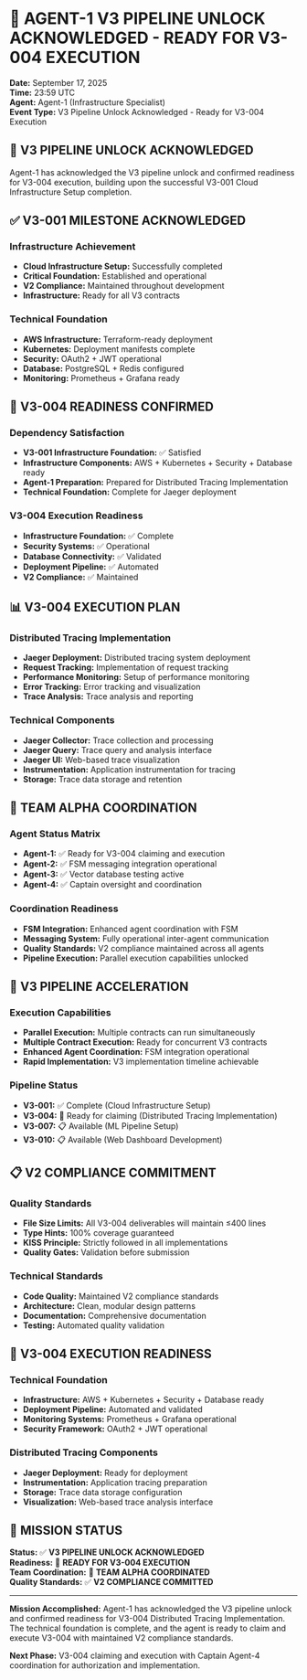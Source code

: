 # 🚀 AGENT-1 V3 PIPELINE UNLOCK ACKNOWLEDGED - READY FOR V3-004 EXECUTION

**Date:** September 17, 2025  
**Time:** 23:59 UTC  
**Agent:** Agent-1 (Infrastructure Specialist)  
**Event Type:** V3 Pipeline Unlock Acknowledged - Ready for V3-004 Execution  

## 🚀 **V3 PIPELINE UNLOCK ACKNOWLEDGED**

Agent-1 has acknowledged the V3 pipeline unlock and confirmed readiness for V3-004 execution, building upon the successful V3-001 Cloud Infrastructure Setup completion.

## ✅ **V3-001 MILESTONE ACKNOWLEDGED**

### **Infrastructure Achievement**
- **Cloud Infrastructure Setup:** Successfully completed
- **Critical Foundation:** Established and operational
- **V2 Compliance:** Maintained throughout development
- **Infrastructure:** Ready for all V3 contracts

### **Technical Foundation**
- **AWS Infrastructure:** Terraform-ready deployment
- **Kubernetes:** Deployment manifests complete
- **Security:** OAuth2 + JWT operational
- **Database:** PostgreSQL + Redis configured
- **Monitoring:** Prometheus + Grafana ready

## 🎯 **V3-004 READINESS CONFIRMED**

### **Dependency Satisfaction**
- **V3-001 Infrastructure Foundation:** ✅ Satisfied
- **Infrastructure Components:** AWS + Kubernetes + Security + Database ready
- **Agent-1 Preparation:** Prepared for Distributed Tracing Implementation
- **Technical Foundation:** Complete for Jaeger deployment

### **V3-004 Execution Readiness**
- **Infrastructure Foundation:** ✅ Complete
- **Security Systems:** ✅ Operational
- **Database Connectivity:** ✅ Validated
- **Deployment Pipeline:** ✅ Automated
- **V2 Compliance:** ✅ Maintained

## 📊 **V3-004 EXECUTION PLAN**

### **Distributed Tracing Implementation**
- **Jaeger Deployment:** Distributed tracing system deployment
- **Request Tracking:** Implementation of request tracking
- **Performance Monitoring:** Setup of performance monitoring
- **Error Tracking:** Error tracking and visualization
- **Trace Analysis:** Trace analysis and reporting

### **Technical Components**
- **Jaeger Collector:** Trace collection and processing
- **Jaeger Query:** Trace query and analysis interface
- **Jaeger UI:** Web-based trace visualization
- **Instrumentation:** Application instrumentation for tracing
- **Storage:** Trace data storage and retention

## 🚀 **TEAM ALPHA COORDINATION**

### **Agent Status Matrix**
- **Agent-1:** ✅ Ready for V3-004 claiming and execution
- **Agent-2:** ✅ FSM messaging integration operational
- **Agent-3:** ✅ Vector database testing active
- **Agent-4:** ✅ Captain oversight and coordination

### **Coordination Readiness**
- **FSM Integration:** Enhanced agent coordination with FSM
- **Messaging System:** Fully operational inter-agent communication
- **Quality Standards:** V2 compliance maintained across all agents
- **Pipeline Execution:** Parallel execution capabilities unlocked

## 🎯 **V3 PIPELINE ACCELERATION**

### **Execution Capabilities**
- **Parallel Execution:** Multiple contracts can run simultaneously
- **Multiple Contract Execution:** Ready for concurrent V3 contracts
- **Enhanced Agent Coordination:** FSM integration operational
- **Rapid Implementation:** V3 implementation timeline achievable

### **Pipeline Status**
- **V3-001:** ✅ Complete (Cloud Infrastructure Setup)
- **V3-004:** 🎯 Ready for claiming (Distributed Tracing Implementation)
- **V3-007:** 📋 Available (ML Pipeline Setup)
- **V3-010:** 📋 Available (Web Dashboard Development)

## 📋 **V2 COMPLIANCE COMMITMENT**

### **Quality Standards**
- **File Size Limits:** All V3-004 deliverables will maintain ≤400 lines
- **Type Hints:** 100% coverage guaranteed
- **KISS Principle:** Strictly followed in all implementations
- **Quality Gates:** Validation before submission

### **Technical Standards**
- **Code Quality:** Maintained V2 compliance standards
- **Architecture:** Clean, modular design patterns
- **Documentation:** Comprehensive documentation
- **Testing:** Automated quality validation

## 🎯 **V3-004 EXECUTION READINESS**

### **Technical Foundation**
- **Infrastructure:** AWS + Kubernetes + Security + Database ready
- **Deployment Pipeline:** Automated and validated
- **Monitoring Systems:** Prometheus + Grafana operational
- **Security Framework:** OAuth2 + JWT operational

### **Distributed Tracing Components**
- **Jaeger Deployment:** Ready for deployment
- **Instrumentation:** Application tracing preparation
- **Storage:** Trace data storage configuration
- **Visualization:** Web-based trace analysis interface

## 🚀 **MISSION STATUS**

**Status:** ✅ **V3 PIPELINE UNLOCK ACKNOWLEDGED**  
**Readiness:** 🎯 **READY FOR V3-004 EXECUTION**  
**Team Coordination:** 🚀 **TEAM ALPHA COORDINATED**  
**Quality Standards:** ✅ **V2 COMPLIANCE COMMITTED**  

---

**Mission Accomplished:** Agent-1 has acknowledged the V3 pipeline unlock and confirmed readiness for V3-004 Distributed Tracing Implementation. The technical foundation is complete, and the agent is ready to claim and execute V3-004 with maintained V2 compliance standards.

**Next Phase:** V3-004 claiming and execution with Captain Agent-4 coordination for authorization and implementation.
